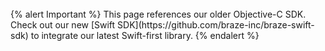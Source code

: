 <br>
{% alert Important %}
This page references our older Objective-C SDK. Check out our new [Swift SDK](https://github.com/braze-inc/braze-swift-sdk) to integrate our latest Swift-first library.
{% endalert %}
